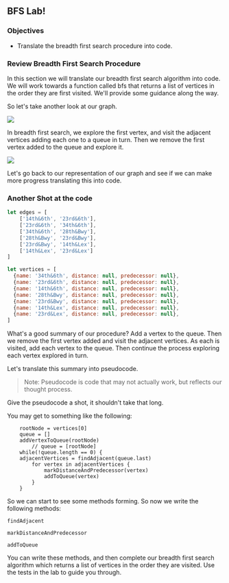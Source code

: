 ## BFS Lab!

### Objectives

* Translate the breadth first search procedure into code.

### Review Breadth First Search Procedure

In this section we will translate our breadth first search algorithm into code.  We will work towards a function called bfs that returns a list of vertices in the order they are first visited.  We'll provide some guidance along the way.  

So let's take another look at our graph.  

![](https://s3-us-west-2.amazonaws.com/curriculum-content/graphedstops.png)

In breadth first search, we explore the first vertex, and visit the adjacent vertices adding each one to a queue in turn.  Then we remove the first vertex added to the queue and explore it.

![](https://s3-us-west-2.amazonaws.com/curriculum-content/algorithms/subwaydistance1.png)

Let's go back to our representation of our graph and see if we can make more progress translating this into code.

### Another Shot at the code

```javascript
let edges = [
	['14th&6th', '23rd&6th'],
	['23rd&6th', '34th&6th'],
	['34th&6th', '28th&Bwy'],
	['28th&Bwy', '23rd&Bwy'],
	['23rd&Bwy', '14th&Lex'],
	['14th&Lex', '23rd&Lex']
]

let vertices = [
  {name: '34th&6th', distance: null, predecessor: null},
  {name: '23rd&6th', distance: null, predecessor: null},
  {name: '14th&6th', distance: null, predecessor: null},
  {name: '28th&Bwy', distance: null, predecessor: null},
  {name: '23rd&Bwy', distance: null, predecessor: null},
  {name: '14th&Lex', distance: null, predecessor: null},
  {name: '23rd&Lex', distance: null, predecessor: null},
]
```

What's a good summary of our procedure?  Add a vertex to the queue.  Then we remove the first vertex added and visit the adjacent vertices.  As each is visited, add each vertex to the queue.  Then continue the process exploring each vertex explored in turn.

Let's translate this summary into pseudocode.

> Note: Pseudocode is code that may not actually work, but reflects our thought process.

Give the pseudocode a shot, it shouldn't take that long.

You may get to something like the following:

```text
	rootNode = vertices[0]
	queue = []
	addVertexToQueue(rootNode)
		// queue = [rootNode]
	while(!queue.length == 0) {
	adjacentVertices = findAdjacent(queue.last)
		for vertex in adjacentVertices {
			markDistanceAndPredecessor(vertex)
			addToQueue(vertex)
		}
	}

```

So we can start to see some methods forming.  So now we write the following methods:

`findAdjacent`

`markDistanceAndPredecessor`

`addToQueue`

You can write these methods, and then complete our breadth first search algorithm which returns a list of vertices in the order they are visited.  Use the tests in the lab to guide you through.
